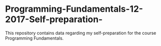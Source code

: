 # Programming-Fundamentals-12-2017-Self-preparation-
This repository contains data regarding my self-preparation for the course Programming Fundamentals.
